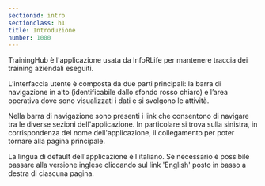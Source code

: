 ```yaml
---
sectionid: intro
sectionclass: h1
title: Introduzione
number: 1000
---
```

TrainingHub è l'applicazione usata da InfoRLife per mantenere traccia dei training aziendali eseguiti.

L’interfaccia utente è composta da due parti principali: la barra di navigazione in alto (identificabile dallo sfondo rosso chiaro) e l’area operativa dove sono visualizzati i dati e si svolgono le attività.

Nella barra di navigazione sono presenti i link che consentono di navigare tra le diverse sezioni dell'applicazione. In particolare si trova sulla sinistra, in corrispondenza del nome dell'applicazione, il collegamento per poter tornare alla pagina principale.

La lingua di default dell'applicazione è l'italiano. Se necessario è possibile passare alla versione inglese cliccando sul link 'English' posto in basso a destra di ciascuna pagina. 
